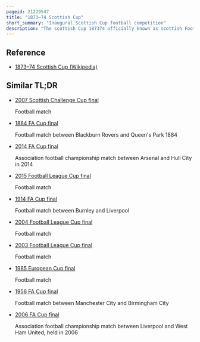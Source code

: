 ```yaml
---
pageid: 21229547
title: "1873–74 Scottish Cup"
short_summary: "Inaugural Scottish Cup football competition"
description: "The scottish Cup 187374 officially known as scottish Football Association Challenge Cup was the first Season of Scotland's most prestigious Football Knockout Competition. A Total of 16 Teams from the West of Scotland entered the Competition, but only 14 played a Match after two Teams withdrew. The Competition began on october 18 1873 with a Match between Renton and Kilmarnock and concluded on March 21 1874 with the final. After 16 Matches and 38 Goals the inaugural Cup was won by Queens Park who in the final defeated fellow Glasgow Club Clydesdale 20."
---
```


## Reference

- [1873–74 Scottish Cup (Wikipedia)](https://en.wikipedia.org/?curid=21229547)

## Similar TL;DR

- [2007 Scottish Challenge Cup final](/tldr/en/2007-scottish-challenge-cup-final)

  Football match

- [1884 FA Cup final](/tldr/en/1884-fa-cup-final)

  Football match between Blackburn Rovers and Queen's Park 1884

- [2014 FA Cup final](/tldr/en/2014-fa-cup-final)

  Association football championship match between Arsenal and Hull City in 2014

- [2015 Football League Cup final](/tldr/en/2015-football-league-cup-final)

  Football match

- [1914 FA Cup final](/tldr/en/1914-fa-cup-final)

  Football match between Burnley and Liverpool

- [2004 Football League Cup final](/tldr/en/2004-football-league-cup-final)

  Football match

- [2003 Football League Cup final](/tldr/en/2003-football-league-cup-final)

  Football match

- [1985 European Cup final](/tldr/en/1985-european-cup-final)

  Football match

- [1956 FA Cup final](/tldr/en/1956-fa-cup-final)

  Football match between Manchester City and Birmingham City

- [2006 FA Cup final](/tldr/en/2006-fa-cup-final)

  Association football championship match between Liverpool and West Ham United, held in 2006
